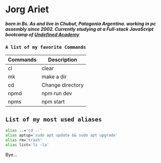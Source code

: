 # Jorg Ariet
***born in Bs. As and live in Chubut, Patagonia Argentina.
working in pc assembly since 2002.
Currently studying at a Full-stack JavaScript bootcamp of [Undefined Academy](https://undefined.academy/)***

### ``A list of my favorite Commands``

| Commands                 |            Description               |
|--------------------------|--------------------------------------|
|cl                        | clear                                |
|mk                        | make a dir                           |
|cd                        |Change directory                      |
|npmd|npm run dev|
|npms|npm start|
 ## ``List of my most used aliases``

```bash
alias ..='cd ..'
alias aptup='sudo apt update && sudo apt upgrade'
alias rm='trash'
alias list='ls -la'
```

Bye...